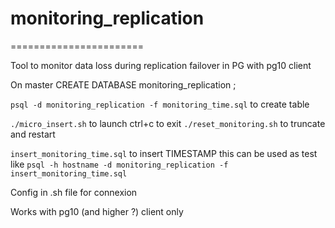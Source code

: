 # monitoring_replication
=======================

Tool to monitor data loss during replication failover in PG with pg10 client


On master 
CREATE DATABASE monitoring_replication ;

`psql -d monitoring_replication -f monitoring_time.sql` to create table




`./micro_insert.sh` to launch ctrl+c to exit
`./reset_monitoring.sh` to truncate and restart


`insert_monitoring_time.sql` to insert TIMESTAMP this can be used as test like `psql -h hostname -d monitoring_replication -f insert_monitoring_time.sql`


Config in .sh file for connexion
 
Works with pg10 (and higher ?) client only 
